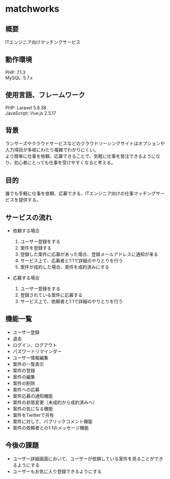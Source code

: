 # matchworks


## 概要

ITエンジニア向けマッチングサービス


## 動作環境

PHP: 7.1.3  
MySQL: 5.7.x


## 使用言語、フレームワーク

PHP: Laravel 5.8.38  
JavaScript: Vue.js 2.5.17


## 背景

ランサーズやクラウドサービスなどのクラウドソーシングサイトはオプションや入力項目が多岐にわたり複雑でわかりにくい。  
より簡単に仕事を依頼、応募できることで、気軽に仕事を発注できるようになり、初心者にとっても仕事を受けやすくなると考える。


## 目的

誰でも手軽に仕事を依頼、応募できる、ITエンジニア向けの仕事マッチングサービスを提供する。


## サービスの流れ

- 依頼する場合
  1. ユーザー登録をする
  2. 案件を登録する
  3. 登録した案件に応募があった場合、登録メールアドレスに通知が来る
  4. サービス上で、応募者と1:1で詳細のやりとりを行う
  5. 案件が成約した場合、案件を成約済みにする

- 応募する場合
  1. ユーザー登録をする
  2. 登録されている案件に応募する
  3. サービス上で、依頼者と1:1で詳細のやりとりを行う


## 機能一覧

- ユーザー登録
- 退会
- ログイン、ログアウト
- パスワードリマインダー
- ユーザー情報編集
- 案件の一覧表示
- 案件の登録
- 案件の編集
- 案件の削除
- 案件への応募
- 案件応募の通知機能
- 案件の状態変更（未成約から成約済みへ）
- 案件の気になる機能
- 案件をTwitterで共有
- 案件に対して、パブリックコメント機能
- 案件の依頼者との1:1のメッセージ機能


## 今後の課題

- ユーザー詳細画面において、ユーザーが依頼している案件を見ることができるようにする
- ユーザーもお気に入り登録できるようにする

